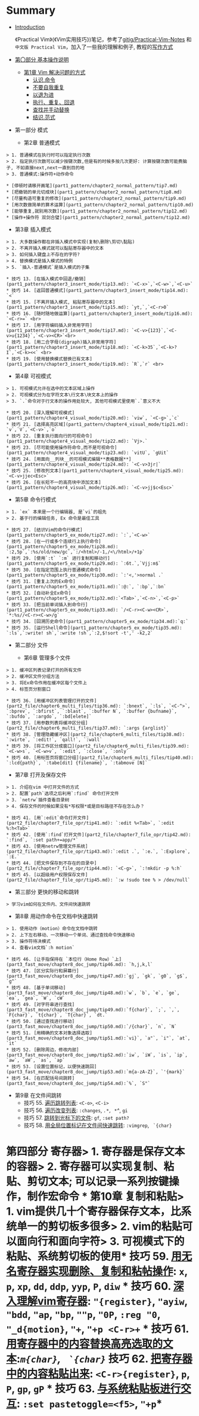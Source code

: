 # Summary

* [Introduction](README.md)

  《Practical Vim》(《Vim实用技巧》)笔记，参考了[gitig/Practical-Vim-Notes](https://github.com/gitig/Practical-Vim-Notes) 和`中文版 Practical Vim`，加入了一些我的理解和例子, 教程的[写作方式](tip1.markdown)
* [第〇部分 基本操作说明](第〇部分-基本操作说明.md)
  * [第1章 Vim 解决问题的方式](第1章-vim-解决问题的方式.md)
    * [认识.命令](part0/tip1.md)
    * [不要自我重复](part0/tip2.md)
    * [以退为进](part0/tip3.md)
    * [执行、重复、回退](part0/tip4.md)
    * [查找并手动替换](part0/tip5.md)
    * [结识.范式](part0/tip6.md)



* 第一部分 模式

  * 第2章 普通模式
```
> 1. 普通模式在执行时可以指定执行次数
> 2. 指定执行次数可以减少按键次数,但是有的时候多按几次更好: 计算按键次数可能费脑子, 不如直接next,next一直到目的地
> 3. 普通模式:操作符+动作命令
```
    * [停顿时请移开画笔](part1_pattern/chapter2_normal_pattern/tip7.md)
    * [把撤销的单元切成块](part1_pattern/chapter2_normal_pattern/tip8.md)
    * [尽量构造可重复的修改](part1_pattern/chapter2_normal_pattern/tip9.md)
    * [用次数做简单的算术运算](part1_pattern/chapter2_normal_pattern/tip10.md)
    * [能够重复,就别用次数](part1_pattern/chapter2_normal_pattern/tip12.md)
    * [操作+操作符 双剑合璧](part1_pattern/chapter2_normal_pattern/tip12.md)

  * 第3章 插入模式
```
> 1. 大多数操作都在非插入模式中实现(复制\删除\剪切\黏贴)
> 2. 不离开插入模式就可以黏贴寄存器中的文本
> 3. 如何插入键盘上不存在的字符?
> 4. 替换模式是插入模式的特例
> 5. `插入-普通模式`是插入模式的子集
```
    * 技巧 13. [在插入模式中回退/撤销](part1_pattern/chapter3_insert_mode/tip13.md): `<C-x>`,`<C-w>`,`<C-u>`
    * 技巧 14. [返回普通模式](part1_pattern/chapter3_insert_mode/tip14.md): `<` 
    * 技巧 15. [不离开插入模式, 粘贴寄存器中的文本](part1_pattern/chapter3_insert_mode/tip15.md): `yt,`,`<C-r>0`
    * 技巧 16. [随时随地做运算](part1_pattern/chapter3_insert_mode/tip16.md): `<C-r>=` <br>
    * 技巧 17. [用字符编码插入非常用字符](part1_pattern/chapter3_insert_mode/tip17.md): `<C-v>{123}`,`<C-v>u{1234}`,`<C-v><CR>`<br>
    * 技巧 18. [用二合字母(digraph)插入非常用字符](part1_pattern/chapter3_insert_mode/tip18.md): `<C-k>35`,`<C-k>?I`,`<C-k><<` <br>
    * 技巧 19. [使用替换模式替换已有文本](part1_pattern/chapter3_insert_mode/tip19.md): `R`,`r` <br>

 * 第4章 可视模式
```
> 1. 可视模式允许在选中的文本区域上操作
> 2. 可视模式分为在字符文本\行文本\块文本上的操作
> 3. `.`命令对于行文本的操作用处较大, 其他可视模式里使用`.`意义不大
```    
    * 技巧 20. [深入理解可视模式](part1_pattern/chapter4_visual_mode/tip20.md): `viw`, `<C-g>`,`c`     
    * 技巧 21. [选择高亮区域](part1_pattern/chapter4_visual_mode/tip21.md): `v`,`V`,`<C-v>`,`o`     
    * 技巧 22. [重复执行面向行的可视命令](part1_pattern/chapter4_visual_mode/tip22.md): `Vj>.`     
    * 技巧 23. [尽可能使用操作符命令,而不是可视命令](part1_pattern/chapter4_visual_mode/tip23.md): `vitU`, `gUit`     
    * 技巧 24. [用面向__列块__的可视模式编辑**表格数据**](part1_pattern/chapter4_visual_mode/tip24.md): `<C-v>3jr|`     
    * 技巧 25. [修改列文本](part1_pattern/chapter4_visual_mode/tip25.md): `<C-v>jjec<Esc>`    
    * 技巧 26. [在长短不一的高亮块中添加文本](part1_pattern/chapter4_visual_mode/tip26.md): `<C-v>jj$c<Esc>`

 * 第5章 命令行模式
```
> 1. `ex` 本来是一个行编辑器, 是`vi`的祖先
> 2. 基于行的编辑任务, Ex 命令是最佳工具
```    
    * 技巧 27. [结识Vim的命令行模式](part1_pattern/chapter5_ex_mode/tip27.md): `:`,`<C-w>`     
    * 技巧 28. [在一行或多个连续行上执行命令](part1_pattern/chapter5_ex_mode/tip28.md): `:2,5p`,`:%s/old/new/gc`,`:/<html>/-1,/<\/html>/+1p`     
    * 技巧 29. [使用`:t` `:m` 进行复制和移动行](part1_pattern/chapter5_ex_mode/tip29.md): `:6t.`,`Vjj:m$` 
    * 技巧 30. [在指定范围上执行普通模式命令](part1_pattern/chapter5_ex_mode/tip30.md): `:'<,'>normal .` 
    * 技巧 31. [重复上次的Ex命令](part1_pattern/chapter5_ex_mode/tip31.md):`:@:`, `:bp`,`:bn` 
    * 技巧 32. [自动补全Ex命令](part1_pattern/chapter5_ex_mode/tip32.md):`<Tab>`,`<C-n>`,`<C-p>` 
    * 技巧 33. [把当前单词插入到命令行](part1_pattern/chapter5_ex_mode/tip33.md): `/<C-r><C-w><CR>`, `*:%s//<C-r><C-w>/g` 
    * 技巧 34. [回溯历史命令](part1_pattern/chapter5_ex_mode/tip34.md):`q:` 
    * 技巧 35. [运行Shell命令](part1_pattern/chapter5_ex_mode/tip35.md): `:ls`,`:write! sh`,`:write !sh`,`:2,$!sort -t',' -k2,2`


* 第二部分 文件 
  
  * 第6章 管理多个文件
```
> 1. 缓冲区列表记录打开的所有文件
> 2. 缓冲区文件分组方法
> 3. 将Ex命令作用在缓冲区每个文件上
> 4. 标签页分割窗口
```
    * 技巧 36. [用缓冲区列表管理打开的文件](part2_file/chapter6_multi_files/tip36.md): `:bnext`, `:ls`, `<C-^>`, `:bprev`, `:bfirst`, `:blast`, `:buffer N`, `:buffer {bufname}`, `:bufdo`, `:argdo`, `:bd[elete]`
    * 技巧 37. [用参数列表将缓冲区分组](part2_file/chapter6_multi_files/tip37.md): `:args {arglist}`
    * 技巧 38. [管理隐藏缓冲区](part2_file/chapter6_multi_files/tip38.md): `:wirte`, `:edit!`, `qall!`, `:wall`
    * 技巧 39. [将工作区分成窗口](part2_file/chapter6_multi_files/tip39.md): `<C-w>s`, `<C-w>v`, `:edit`, `:close`, `:only`
    * 技巧 40. [用标签页将窗口分组](part2_file/chapter6_multi_files/tip40.md): `:lcd{path}`, `:tabe[dit] {filename}`, `:tabmove [N]`  
  
  * 第7章 打开及保存文件
```
> 1. 介绍在vim 中打开文件的方式
> 2. 配置`path`选项之后利用`:find` 命令打开文件
> 3. `netrw`插件查看目录树
> 4. 保存文件的时候如果没有*写权限*或是目标路径不存在怎么办？
```
    * 技巧 41. [用`:edit`命令打开文件](part2_file/chapter7_file_opr/tip41.md): `:edit %<Tab>`, `:edit %:h<Tab>`
    * 技巧 42. [使用`:find`打开文件](part2_file/chapter7_file_opr/tip42.md): `:find`, `:set path+=app/*`
    * 技巧 43. [使用netrw管理文件系统](part2_file/chapter7_file_opr/tip43.md):`:edit .`, `:e.`, `:Explore`, `:E.` 
    * 技巧 44. [把文件保存到不存在的目录中](part2_file/chapter7_file_opr/tip44.md): `<C-g>`, `:!mkdir -p %:h`
    * 技巧 45. [以超级用户权限保存文件](part2_file/chapter7_file_opr/tip45.md): `:w !sudo tee % > /dev/null`

* 第三部分 更快的移动和跳转
```
> 学习vim如何在文件内、文件间快速跳转
```
  * 第8章 用动作命令在文档中快速跳转
```
> 1. 使用动作（motion）命令在文档中跳转
> 2. 上下左右移动、一次移动一个单词、通过查找命令快速移动
> 3. 操作符待决模式
> 4. 查看vim文档`:h motion`
```
    * 技巧 46. [让手指保持在 `本位行（Home Row）`上](part3_fast_move/chapter8_doc_jump/tip46.md): `h,j,k,l`
    * 技巧 47. [区分实际行和屏幕行](part3_fast_move/chapter8_doc_jump/tip47.md):`gj`, `gk`, `g0`, `g$`, `g^` 
    * 技巧 48. [基于单词移动](part3_fast_move/chapter8_doc_jump/tip48.md):`w`, `b`, `e`, `ge`, `ea`, `gea`, `W`, `cW` 
    * 技巧 49. [对字符串进行查找](part3_fast_move/chapter8_doc_jump/tip49.md):`f{char}`, `;`, `,`, `F{char}`, `t{char}`, `T{char}`, `dt.` 
    * 技巧 50. [通过查找进行移动](part3_fast_move/chapter8_doc_jump/tip50.md):`/{char}`, `n`, `N`
    * 技巧 51. [用精确的文本对象选择选取](part3_fast_move/chapter8_doc_jump/tip51.md):`vi}`, `a"`, `i"`, `at`, `it` 
    * 技巧 52. [删除周边，修改内部](part3_fast_move/chapter8_doc_jump/tip52.md):`iw`, `iW`, `is`, `ip`, `aw`, `aW`, `as`, `ap` 
    * 技巧 53. [设置位置标记，以便快速跳回](part3_fast_move/chapter8_doc_jump/tip53.md):`m{a-zA-Z}`, `'{mark}` 
    * 技巧 54. [在匹配括号间跳转](part3_fast_move/chapter8_doc_jump/tip54.md):`%`, `S"`  
  * 第9章 在文件间跳转
    * 技巧 55. [遍历跳转列表](part3_fast_move/chapter9_file_jump/tip55.md): `<C-o>`, `<C-i>` 
    * 技巧 56. [遍历改变列表](part3_fast_move/chapter9_file_jump/tip56.md): `:changes`, *`.*, *`^*, `gi` 
    * 技巧 57. [跳转到光标下的文件](part3_fast_move/chapter9_file_jump/tip57.md): `gf`, `:set path?` 
    * 技巧 58. [用全局位置标记在文件间快速跳转](part3_fast_move/chapter9_file_jump/tip58.md): `:vimgrep`, `` `{char}``

# 第四部分 寄存器> 1. 寄存器是保存文本的容器> 2. 寄存器可以实现复制、粘贴、剪切文本; 可以记录一系列按键操作，制作宏命令 * 第10章 复制和粘贴> 1. vim提供几十个寄存器保存文本，比系统单一的剪切板多很多> 2. vim的粘贴可以面向行和面向字符> 3. 可视模式下的粘贴、系统剪切板的使用* 技巧 59. [用无名寄存器实现删除、复制和粘帖操作](part4_register/chapter10_copy_paste/tip59.md): `x`, `p`, `xp`, `dd`, `ddp`, `yyp`, `P`, `diw` * 技巧 60. [深入理解vim寄存器](part4_register/chapter10_copy_paste/tip60.md): `"{register}`, `"ayiw`, `"bdd`, `"ap`, `"bp`, `""p`, `"0P`, `:reg "0`, `"_d{motion}`, `"+`, `"+p <C-r>+` * 技巧 61. [用寄存器中的内容替换高亮选取的文本](part4_register/chapter10_copy_paste/tip61.md):*`m{char}`, `` `{char}``* 技巧 62. [把寄存器中的内容粘贴出来](part4_register/chapter10_copy_paste/tip62.md): `<C-r>{register}`, `p`, `P`, `gp`, `gP` * 技巧 63. [与系统粘贴板进行交互](part4_register/chapter10_copy_paste/tip63.md): `:set pastetoggle=<f5>`, `"+p`*
